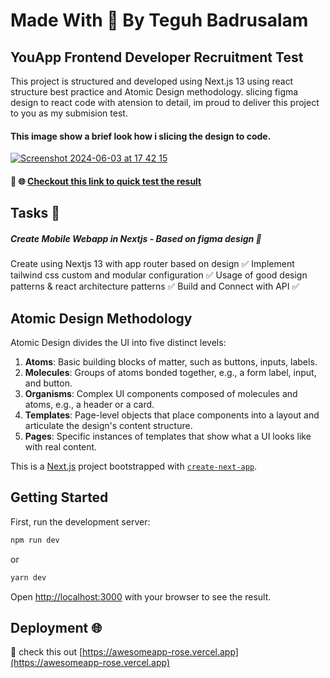 
# Made With 💖 By Teguh Badrusalam 
## YouApp Frontend Developer Recruitment Test

This project is structured and developed using Next.js 13 using react structure best practice and Atomic Design methodology. slicing figma design to react code with atension to detail, im proud to deliver this project to you as my submision test.

#### This image show a brief look how i slicing the design to code.

[![Screenshot 2024-06-03 at 17 42 15](https://github.com/Teguh010/awesomeapp/assets/49009268/02089adc-858b-4054-bbe9-b5d222a54de6)](https://www.canva.com/design/DAGHD9a5-Xs/bC2eAD6v0M8HW6Kd5pS0Eg/view?utm_content=DAGHD9a5-Xs&utm_campaign=designshare&utm_medium=link&utm_source=editor)

#### :rocket: :globe_with_meridians: [Checkout this link to quick test the result](https://awesomeapp-rose.vercel.app) 

## Tasks :memo:
##### Create Mobile Webapp in Nextjs - Based on figma design :star2:
Create using Nextjs 13 with app router based on design :white_check_mark:
Implement tailwind css custom and modular configuration :white_check_mark: 
 Usage of good design patterns & react architecture patterns :white_check_mark: 
Build and Connect with API :white_check_mark: 


## Atomic Design Methodology

Atomic Design divides the UI into five distinct levels:

1. **Atoms**: Basic building blocks of matter, such as buttons, inputs, labels.
2. **Molecules**: Groups of atoms bonded together, e.g., a form label, input, and button.
3. **Organisms**: Complex UI components composed of molecules and atoms, e.g., a header or a card.
4. **Templates**: Page-level objects that place components into a layout and articulate the design's content structure.
5. **Pages**: Specific instances of templates that show what a UI looks like with real content.



This is a [Next.js](https://nextjs.org/) project bootstrapped with [`create-next-app`](https://github.com/vercel/next.js/tree/canary/packages/create-next-app).

## Getting Started

First, run the development server:

```bash
npm run dev
```
or 

```bash
yarn dev
```

Open [http://localhost:3000](http://localhost:3000) with your browser to see the result.


## Deployment :globe_with_meridians:
:rocket: check this out [https://awesomeapp-rose.vercel.app](https://awesomeapp-rose.vercel.app) 
